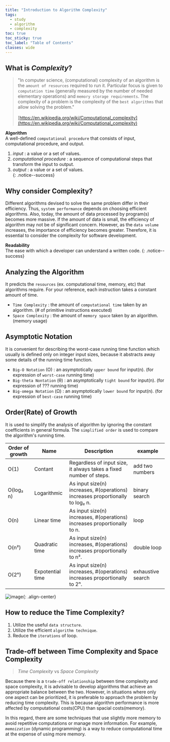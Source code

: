 ```yaml
---
title: "Introduction to Algorithm Complexity"
tags:
  - study
  - algorithm
  - complexity
toc: true
toc_sticky: true
toc_label: "Table of Contents"
classes: wide
---
```




## What is _Complexity_?

> "In computer science, (computational) complexity of an algorithm is the `amount of resources` required to run it. Particular focus is given to `computation time` (generally measured by the number of needed elementary operations) and `memory storage requirements`. The complexity of a problem is the complexity of the `best algorithms` that allow solving the problem."
> <br><br>
> [https://en.wikipedia.org/wiki/Computational_complexity](https://en.wikipedia.org/wiki/Computational_complexity)

**Algorithm**<br>
A well-defined `computational procedure` that consists of input, computational procedure, and output.<br>
   1) *input* : a value or a set of values.<br>
   2) *computational procedure* : a sequence of computational steps that transform the input to output.<br>
   3) *output* : a value or a set of values.<br>
{: .notice--success}



## Why consider Complexity?

Different algorithms devised to solve the same problem differ in their efficiency. Thus, `system performance` depends on choosing efficient algorithms. Also, today, the amount of data processed by program(s) becomes more massive. If the amount of data is small, the efficiency of algorithm may not be of significant concern. However, as the `data volume` increases, the importance of efficiency becomes greater. Therefore, it is essential to consider the complexity for software development.

**Readability**<br>
The ease with which a developer can understand a written code.
{: .notice--success}



## Analyzing the Algorithm

It predicts the `resources` (ex. computational time, memory, etc) that algorithms require. For your reference, each instruction takes a constant amount of time.

- `Time Complexity` : the amount of `computational time` taken by an algorithm. (# of primitive instructions executed)
- `Space Complexity` : the amount of `memory space` taken by an algorithm. (memory usage)



## Asymptotic Notation

It is convenient for describing the worst-case running time function which usually is defined only on integer input sizes, because it abstracts away some details of the running time function.

- `Big-O Notation` (O) : an asymptotically `upper bound` for input(n). (for expression of `worst-case` running time)
- `Big-theta Nontation` (θ) : an asymptotically `tight bound` for input(n). (for expression of ??? running time)
- `Big-omega Notation` (Ω) : an asymptotically `lower bound` for input(n). (for expression of `best-case` running time)



## Order(Rate) of Growth

It is used to simplify the analysis of algorithm by ignoring the constant coefficients in general formula. The `simplified order` is used to compare the algorithm's running time.

| Order of growth | Name | Description | example |
|---|---|---|---|
| O(1)      | Contant         | Regardless of input size, it always takes a fixed number of steps. | add two numbers |
| O(log₂ n) | Logarithmic     | As input size(n) increases, #(operations) increases proportionally to log₂ n. | binary search |
| O(n)      | Linear time     | As input size(n) increases, #(operations) increases proportionally to n. | loop |
| O(n²)     | Quadratic time  | As input size(n) increases, #(operations) increases proportionally to n². | double loop |
| O(2ⁿ)     | Expotential time| As input size(n) increases, #(operations) increases proportionally to 2ⁿ. | exhaustive search |

![image](https://github.com/jonghwanchung/jonghwanchung.github.io/assets/97339878/b50b3292-a1ba-42f7-a1c1-77ed28d0de2f){: .align-center}


## How to reduce the Time Complexity?

1. Utilize the useful `data structure`.
2. Utilize the efficient `algorithm technique`.
3. Reduce the `iterations` of loop.



## Trade-off between Time Complexity and Space Complexity

> _Time Complexity_   vs   _Space Complexity_

Because there is a `trade-off relationship` between time complexity and space complexity, it is advisable to develop algorithms that achieve an appropriate balance between the two. However, in situations where only one aspect can be prioritized, it is preferable to approach the problem by reducing time complexity. This is because algorithm performance is more affected by computational costs(CPU) than spacial costs(memory).

In this regard, there are some techniques that use slightly more memory to avoid repetitive computations or manage more information. For example, _`memoization`_ (dynamic programming) is a way to reduce computational time at the expense of using more memory.
